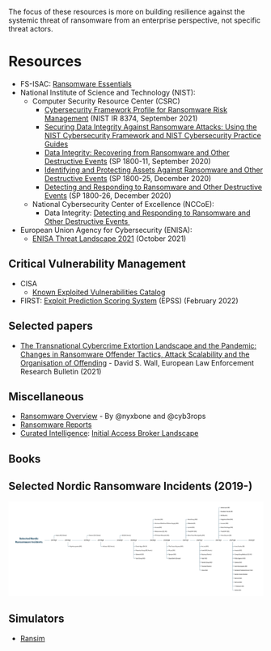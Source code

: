 The focus of these resources is more on building resilience against the systemic threat of ransomware from an enterprise perspective, not specific threat actors.
# Resources
* FS-ISAC: [Ransomware Essentials](https://www.fsisac.com/ransomware-essentials)
* National Institute of Science and Technology (NIST):
	* Computer Security Resource Center  (CSRC) 
		- [Cybersecurity Framework Profile for Ransomware Risk Management](https://csrc.nist.gov/publications/detail/nistir/8374/draft) (NIST IR 8374, September 2021)
		- [Securing Data Integrity Against Ransomware Attacks: Using the NIST Cybersecurity Framework and NIST Cybersecurity Practice Guides](https://csrc.nist.gov/publications/detail/white-paper/2020/10/01/securing-data-integrity-against-ransomware-attacks/draft)
		- [Data Integrity: Recovering from Ransomware and Other Destructive Events](https://csrc.nist.gov/publications/detail/sp/1800-11/final) (SP 1800-11, September 2020)
		- [Identifying and Protecting Assets Against Ransomware and Other Destructive Events](https://csrc.nist.gov/publications/detail/sp/1800-25/final) (SP 1800-25, December 2020)
		- [Detecting and Responding to Ransomware and Other Destructive Events](https://csrc.nist.gov/publications/detail/sp/1800-26/final) (SP 1800-26, December 2020)
	* National Cybersecurity Center of Excellence (NCCoE):
		- Data Integrity: [Detecting and Responding to Ransomware and Other Destructive Events ](https://www.nccoe.nist.gov/data-integrity-detecting-and-responding-ransomware-and-other-destructive-events)
* European Union Agency for Cybersecurity (ENISA):
	- [ENISA Threat Landscape 2021](https://www.enisa.europa.eu/publications/enisa-threat-landscape-2021) (October 2021)
## Critical Vulnerability Management
* CISA 
	- [Known Exploited Vulnerabilities Catalog](https://www.cisa.gov/known-exploited-vulnerabilities-catalog)
* FIRST: [Exploit Prediction Scoring System](https://www.first.org/epss/) (EPSS) (February 2022)
## Selected papers
* [The Transnational Cybercrime Extortion Landscape and the Pandemic: Changes in Ransomware Offender Tactics, Attack Scalability and the Organisation of Offending](https://papers.ssrn.com/sol3/papers.cfm?abstract_id=3908159) - David S. Wall, European Law Enforcement Research Bulletin (2021)
## Miscellaneous
  * [Ransomware Overview](https://docs.google.com/spreadsheets/d/1TWS238xacAto-fLKh1n5uTsdijWdCEsGIM0Y0Hvmc5g/pubhtml) - By @nyxbone and @cyb3rops
 * [Ransomware Reports](https://github.com/d4rk-d4nph3/Ransomware-Reports)
* [Curated Intelligence](https://www.curatedintel.org/): [Initial Access Broker Landscape](https://github.com/curated-intel/Initial-Access-Broker-Landscape)
## Books
## Selected Nordic Ransomware Incidents (2019-)
![Selected Nordic Ransomware Incidents](https://github.com/oddbjorn/ransomware/blob/main/Selected%20Nordic%20Ransomware%20Incidents.png)
## Simulators
- [Ransim](https://id-ransomware.malwarehunterteam.com/)
